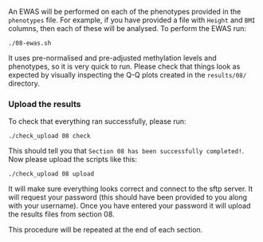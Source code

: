 An EWAS will be performed on each of the phenotypes provided in the `phenotypes` file. For example, if you have provided a file with `Height` and `BMI` columns, then each of these will be analysed. To perform the EWAS run:

    ./08-ewas.sh

It uses pre-normalised and pre-adjusted methylation levels and phenotypes, so it is very quick to run. Please check that things look as expected by visually inspecting the Q-Q plots created in the `results/08/` directory.


### Upload the results

To check that everything ran successfully, please run:

```
./check_upload 08 check
```

This should tell you that `Section 08 has been successfully completed!`. Now please upload the scripts like this:

```
./check_upload 08 upload
```

It will make sure everything looks correct and connect to the sftp server. It will request your password (this should have been provided to you along with your username). Once you have entered your password it will upload the results files from section 08.

This procedure will be repeated at the end of each section.